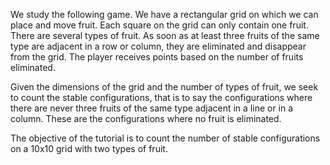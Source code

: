 We study the following game. We have a rectangular grid on which we can place and move fruit. Each square on the grid can only contain one fruit. There are several types of fruit. As soon as at least three fruits of the same type are adjacent in a row or column, they are eliminated and disappear from the grid. The player receives points based on the number of fruits eliminated.

Given the dimensions of the grid and the number of types of fruit, we seek to count the stable configurations, that is to say the configurations where there are never three fruits of the same type adjacent in a line or in a column. These are the configurations where no fruit is eliminated.

The objective of the tutorial is to count the number of stable configurations on a 10x10 grid with two types of fruit.
